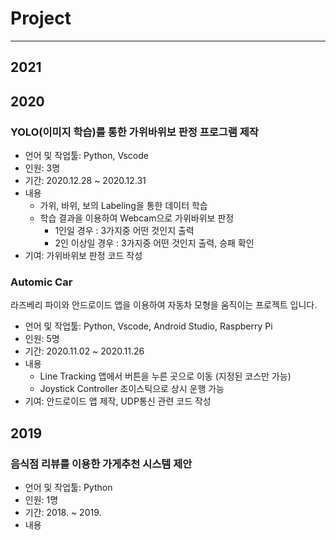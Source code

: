 # Project
---
## 2021
## 2020
### YOLO(이미지 학습)를 통한 가위바위보 판정 프로그램 제작
- 언어 및 작업툴: Python, Vscode
- 인원: 3명
- 기간: 2020.12.28 ~ 2020.12.31
- 내용
    - 가위, 바위, 보의 Labeling을 통한 데이터 학습
    - 학습 결과을 이용하여 Webcam으로 가위바위보 판정
        - 1인일 경우 : 3가지중 어떤 것인지 출력
        - 2인 이상일 경우 : 3가지중 어떤 것인지 출력, 승패 확인
- 기여: 가위바위보 판정 코드 작성

### Automic Car
라즈베리 파이와 안드로이드 앱을 이용하여 자동차 모형을 움직이는 프로젝트 입니다. 
- 언어 및 작업툴: Python, Vscode, Android Studio, Raspberry Pi
- 인원: 5명
- 기간: 2020.11.02 ~ 2020.11.26
- 내용
    - Line Tracking
        앱에서 버튼을 누른 곳으로 이동 (지정된 코스만 가능)
    - Joystick Controller
        조이스틱으로 상시 운행 가능
- 기여: 안드로이드 앱 제작, UDP통신 관련 코드 작성

## 2019
### 음식점 리뷰를 이용한 가게추천 시스템 제안
- 언어 및 작업툴: Python
- 인원: 1명
- 기간: 2018. ~ 2019.
- 내용